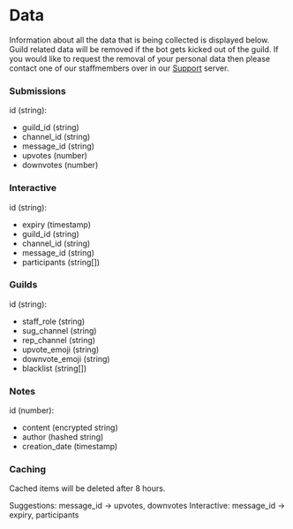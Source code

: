 # Data
Information about all the data that is being collected is displayed below. Guild related data will be removed if the bot gets kicked out of the guild. If you would like to request the removal of your personal data then please contact one of our staffmembers over in our [Support](https://discord.gg/3SYg3M5) server.

### Submissions
id (string):
 - guild_id (string)
 - channel_id (string)
 - message_id (string)
 - upvotes (number)
 - downvotes (number)

### Interactive
id (string):
 - expiry (timestamp)
 - guild_id (string)
 - channel_id (string)
 - message_id (string)
 - participants (string[])

### Guilds
id (string):
 - staff_role (string)
 - sug_channel (string)
 - rep_channel (string)
 - upvote_emoji (string)
 - downvote_emoji (string)
 - blacklist (string[])

### Notes
id (number):
 - content (encrypted string)
 - author (hashed string)
 - creation_date (timestamp)

### Caching
Cached items will be deleted after 8 hours.

Suggestions: message_id -> upvotes, downvotes
Interactive: message_id -> expiry, participants